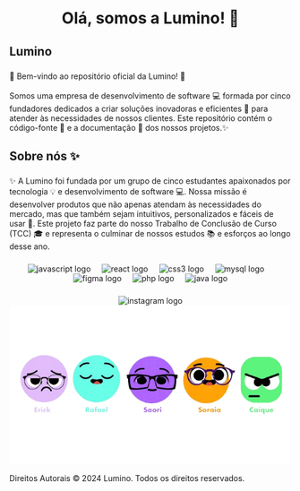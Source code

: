 <h1 align="center">Olá, somos a Lumino! 🌟</h1>

###

<h2 align="left">Lumino</h2>

###

<p align="left">🌟 Bem-vindo ao repositório oficial da Lumino! 🌟<br><br>Somos uma empresa de desenvolvimento de software 💻 formada por cinco fundadores dedicados a criar soluções inovadoras e eficientes 🌟 para atender às necessidades de nossos clientes. Este repositório contém o código-fonte 📂 e a documentação 📄 dos nossos projetos.✨</p>

###

<h2 align="left">Sobre nós ✨</h2>

###

<p align="left">✨ A Lumino foi fundada por um grupo de cinco estudantes apaixonados por tecnologia 💡 e desenvolvimento de software 💻. Nossa missão é desenvolver produtos que não apenas atendam às necessidades do mercado, mas que também sejam intuitivos, personalizados e fáceis de usar 🌟. Este projeto faz parte do nosso Trabalho de Conclusão de Curso (TCC) 🎓 e representa o culminar de nossos estudos 📚 e esforços ao longo desse ano.</p>

###

<div align="center">
  <img src="https://cdn.jsdelivr.net/gh/devicons/devicon/icons/javascript/javascript-original.svg" height="40" alt="javascript logo"  />
  <img width="12" />
  <img src="https://cdn.jsdelivr.net/gh/devicons/devicon/icons/react/react-original.svg" height="40" alt="react logo"  />
  <img width="12" />
  <img src="https://skillicons.dev/icons?i=css" height="40" alt="css3 logo"  />
  <img width="12" />
  <img src="https://skillicons.dev/icons?i=mysql" height="40" alt="mysql logo"  />
  <img width="12" />
  <img src="https://skillicons.dev/icons?i=figma" height="40" alt="figma logo"  />
  <img width="12" />
  <img src="https://skillicons.dev/icons?i=php" height="40" alt="php logo"  />
  <img width="12" />
  <img src="https://skillicons.dev/icons?i=java" height="40" alt="java logo"  />
</div>

###

<div align="center">
  <img src="https://raw.githubusercontent.com/maurodesouza/profile-readme-generator/master/src/assets/icons/social/instagram/default.svg" width="42" height="30" alt="instagram logo"  />
</div>

<div align="center">
  <img src="./teco-fundadores.png"/>
</div>

<p>
  Direitos Autorais
© 2024 Lumino. Todos os direitos reservados.
</p>
